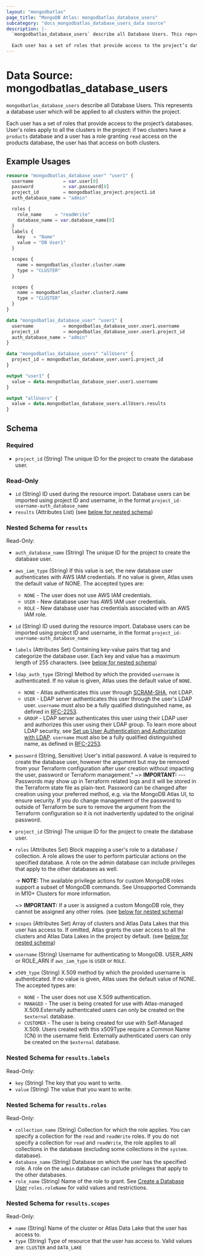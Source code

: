 ```yaml
---
layout: "mongodbatlas"
page_title: "MongoDB Atlas: mongodbatlas_database_users"
subcategory: "docs_mongodbatlas_database_users_data source"
description: |-
  `mongodbatlas_database_users` describe all Database Users. This represents a database user which will be applied to all clusters within the project.
  
  Each user has a set of roles that provide access to the project’s databases. User's roles apply to all the clusters in the project: if two clusters have a `products` database and a user has a role granting `read` access on the products database, the user has that access on both clusters.
---
```


# Data Source: mongodbatlas_database_users

`mongodbatlas_database_users` describe all Database Users. This represents a database user which will be applied to all clusters within the project.

Each user has a set of roles that provide access to the project’s databases. User's roles apply to all the clusters in the project: if two clusters have a `products` database and a user has a role granting `read` access on the products database, the user has that access on both clusters.

## Example Usages

```terraform
resource "mongodbatlas_database_user" "user1" {
  username           = var.user[0]
  password           = var.password[0]
  project_id         = mongodbatlas_project.project1.id
  auth_database_name = "admin"

  roles {
    role_name     = "readWrite"
    database_name = var.database_name[0]
  }
  labels {
    key   = "Name"
    value = "DB User1"
  }

  scopes {
    name = mongodbatlas_cluster.cluster.name
    type = "CLUSTER"
  }

  scopes {
    name = mongodbatlas_cluster.cluster2.name
    type = "CLUSTER"
  }
}

data "mongodbatlas_database_user" "user1" {
  username           = mongodbatlas_database_user.user1.username
  project_id         = mongodbatlas_database_user.user1.project_id
  auth_database_name = "admin"
}

data "mongodbatlas_database_users" "allUsers" {
  project_id = mongodbatlas_database_user.user1.project_id
}

output "user1" {
  value = data.mongodbatlas_database_user.user1.username
}

output "allUsers" {
  value = data.mongodbatlas_database_users.allUsers.results
}
```

<!-- schema generated by tfplugindocs -->
## Schema

### Required

- `project_id` (String) The unique ID for the project to create the database user.

### Read-Only

- `id` (String) ID used during the resource import. Database users can be imported using project ID and username, in the format `project_id-username-auth_database_name`
- `results` (Attributes List) (see [below for nested schema](#nestedatt--results))

<a id="nestedatt--results"></a>
### Nested Schema for `results`

Read-Only:

- `auth_database_name` (String) The unique ID for the project to create the database user.
- `aws_iam_type` (String) If this value is set, the new database user authenticates with AWS IAM credentials. If no value is given, Atlas uses the default value of NONE. The accepted types are:
	* `NONE` -	The user does not use AWS IAM credentials.
	* `USER` - New database user has AWS IAM user credentials.
	* `ROLE` -  New database user has credentials associated with an AWS IAM role.
- `id` (String) ID used during the resource import. Database users can be imported using project ID and username, in the format `project_id-username-auth_database_name`
- `labels` (Attributes Set) Containing key-value pairs that tag and categorize the database user. Each key and value has a maximum length of 255 characters. (see [below for nested schema](#nestedatt--results--labels))
- `ldap_auth_type` (String) Method by which the provided `username` is authenticated. If no value is given, Atlas uses the default value of `NONE`.
	* `NONE` -	Atlas authenticates this user through [SCRAM-SHA](https://docs.mongodb.com/manual/core/security-scram/), not LDAP.
	* `USER` - LDAP server authenticates this user through the user's LDAP user. `username` must also be a fully qualified distinguished name, as defined in [RFC-2253](https://tools.ietf.org/html/rfc2253).
	* `GROUP` - LDAP server authenticates this user using their LDAP user and authorizes this user using their LDAP group. To learn more about LDAP security, see [Set up User Authentication and Authorization with LDAP](https://docs.atlas.mongodb.com/security-ldaps). `username` must also be a fully qualified distinguished name, as defined in [RFC-2253](https://tools.ietf.org/html/rfc2253).
- `password` (String, Sensitive) User's initial password. A value is required to create the database user, however the argument but may be removed from your Terraform configuration after user creation without impacting the user, password or Terraform management."
	~> **IMPORTANT:**  --- Passwords may show up in Terraform related logs and it will be stored in the Terraform state file as plain-text. Password can be changed after creation using your preferred method, e.g. via the MongoDB Atlas UI, to ensure security.  If you do change management of the password to outside of Terraform be sure to remove the argument from the Terraform configuration so it is not inadvertently updated to the original password.
- `project_id` (String) The unique ID for the project to create the database user.
- `roles` (Attributes Set) Block mapping a user's role to a database / collection. A role allows the user to perform particular actions on the specified database. A role on the admin database can include privileges that apply to the other databases as well.

	-> **NOTE:** The available privilege actions for custom MongoDB roles support a subset of MongoDB commands. See Unsupported Commands in M10+ Clusters for more information.
	
	~> **IMPORTANT:** If a user is assigned a custom MongoDB role, they cannot be assigned any other roles. (see [below for nested schema](#nestedatt--results--roles))
- `scopes` (Attributes Set) Array of clusters and Atlas Data Lakes that this user has access to. If omitted, Atlas grants the user access to all the clusters and Atlas Data Lakes in the project by default. (see [below for nested schema](#nestedatt--results--scopes))
- `username` (String) Username for authenticating to MongoDB. USER_ARN or ROLE_ARN if `aws_iam_type` is `USER` or `ROLE`.
- `x509_type` (String) X.509 method by which the provided username is authenticated. If no value is given, Atlas uses the default value of NONE. The accepted types are:
	* `NONE` -	The user does not use X.509 authentication.
	* `MANAGED` - The user is being created for use with Atlas-managed X.509.Externally authenticated users can only be created on the `$external` database.
	* `CUSTOMER` -  The user is being created for use with Self-Managed X.509. Users created with this x509Type require a Common Name (CN) in the username field. Externally authenticated users can only be created on the `$external` database.

<a id="nestedatt--results--labels"></a>
### Nested Schema for `results.labels`

Read-Only:

- `key` (String) The key that you want to write.
- `value` (String) The value that you want to write.


<a id="nestedatt--results--roles"></a>
### Nested Schema for `results.roles`

Read-Only:

- `collection_name` (String) Collection for which the role applies. You can specify a collection for the `read` and `readWrite` roles. If you do not specify a collection for `read` and `readWrite`, the role applies to all collections in the database (excluding some collections in the `system`. database).
- `database_name` (String) Database on which the user has the specified role. A role on the `admin` database can include privileges that apply to the other databases.
- `role_name` (String) Name of the role to grant. See [Create a Database User](https://docs.atlas.mongodb.com/reference/api/database-users-create-a-user/) `roles.roleName` for valid values and restrictions.


<a id="nestedatt--results--scopes"></a>
### Nested Schema for `results.scopes`

Read-Only:

- `name` (String) Name of the cluster or Atlas Data Lake that the user has access to.
- `type` (String) Type of resource that the user has access to. Valid values are: `CLUSTER` and `DATA_LAKE`
